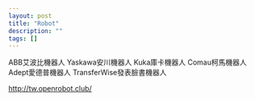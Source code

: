```yaml
---
layout: post
title: "Robot"
description: ""
tags: []
---
```


ABB艾波比機器人
Yaskawa安川機器人
Kuka庫卡機器人
Comau柯馬機器人
Adept愛德普機器人
TransferWise發表臉書機器人

http://tw.openrobot.club/